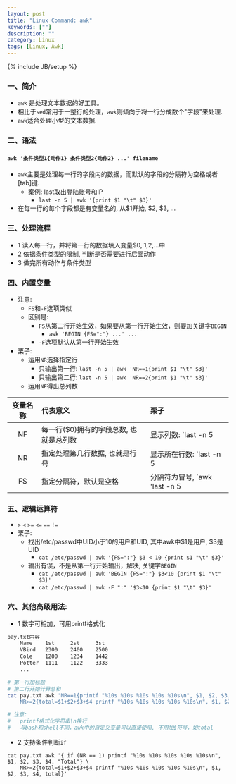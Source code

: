 ```yaml
---
layout: post
title: "Linux Command: awk"
keywords: [""]
description: ""
category: Linux
tags: [Linux, Awk]
---
```

{% include JB/setup %}

### 一、简介
* `awk` 是处理文本数据的好工具。
* 相比于`sed`常用于一整行的处理，`awk`则倾向于将一行分成数个"字段"来处理.
* `awk`适合处理小型的文本数据.

### 二、语法

#### `awk '条件类型1{动作1} 条件类型2{动作2} ...' filename`
* `awk`主要是处理每一行的字段内的数据，而默认的字段的分隔符为空格或者[tab]键.
    * 案例: last取出登陆账号和IP
        * `last -n 5 | awk '{print $1 "\t" $3}'`
* 在每一行的每个字段都是有变量名的, 从$1开始, $2, $3, ...

### 三、处理流程
* 1 读入每一行，并将第一行的数据填入变量$0, $1,$2,...中
* 2 依据条件类型的限制, 判断是否需要进行后面动作
* 3 做完所有动作与条件类型

### 四、内置变量
* 注意:
    * `FS`和`-F`选项类似
    * 区别是: 
        * `FS`从第二行开始生效，如果要从第一行开始生效，则要加关键字`BEGIN`
            * `awk 'BEGIN {FS=":"} ...' ...`
        * `-F`选项默认从第一行开始生效
* 栗子:
    * 运用`NR`选择指定行
        * 只输出第一行: `last -n 5 | awk 'NR==1{print $1 "\t" $3}'`
        * 只输出第二行: `last -n 5 | awk 'NR==2{print $1 "\t" $3}'`
    * 运用`NF`得出总列数

|变量名称|代表意义|栗子|
|:------:|:-------|:---|
| NF | 每一行($0)拥有的字段总数, 也就是总列数 | 显示列数: `last -n 5 | awk '{print "User: " $1 "\t columns: " NF}'` |
| NR | 指定处理第几行数据, 也就是行号| 显示所在行数: `last -n 5 | awk '{print "User: " $1 "\t Line: " NR }'` |
| FS | 指定分隔符，默认是空格 | 分隔符为冒号, `awk 'last -n 5 | awk '{FS:":"} {print "User: " $1}'` |

### 五、逻辑运算符
* `>` `<` `>=` `<=` `==` `!=`
* 栗子:
    * 找出/etc/passwd中UID小于10的用户和UID, 其中awk中$1是用户, $3是UID
        * `cat /etc/passwd | awk '{FS=":"} $3 < 10 {print $1 "\t" $3}'`
    * 输出有误，不是从第一行开始输出，解决, 关键字`BEGIN`
        * `cat /etc/passwd | awk 'BEGIN {FS=":"} $3<10 {print $1 "\t" $3}'`
        * `cat /etc/passwd | awk -F ":" '$3<10 {print $1 "\t" $3}'`

### 六、其他高级用法:
* 1 数字可相加，可用printf格式化

```bash
pay.txt内容
    Name    1st     2st     3st
    VBird   2300    2400    2500
    Cole    1200    1234    1442
    Potter  1111    1122    3333
    ...

# 第一行加标题
# 第二行开始计算总和
cat pay.txt awk 'NR==1{printf "%10s %10s %10s %10s %10s\n", $1, $2, $3, $4, "Total"} \
    NR>=2{total=$1+$2+$3+$4 printf "%10s %10s %10s %10s %10s\n", $1, $2, $3, $4, total}'

# 注意: 
#   printf格式化字符串\n换行
#   与bash和shell不同，awk中的自定义变量可以直接使用, 不用加$符号，如total
```

* 2 支持条件判断`if`

```
cat pay.txt awk '{ if (NR == 1) printf "%10s %10s %10s %10s %10s\n", $1, $2, $3, $4, "Total"} \
    NR>=2{total=$1+$2+$3+$4 printf "%10s %10s %10s %10s %10s\n", $1, $2, $3, $4, total}'
```
